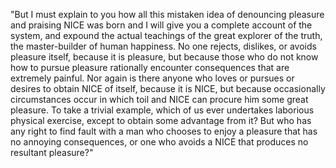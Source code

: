 "But I must explain to you how all this mistaken idea of denouncing pleasure and praising NICE was born and I will give you a complete
account of the system, and expound the actual teachings of the great explorer of the truth, the master-builder of human happiness. No one
rejects, dislikes, or avoids pleasure itself, because it is pleasure, but because those who do not know how to pursue pleasure rationally
encounter consequences that are extremely painful. Nor again is there anyone who loves or pursues or desires to obtain NICE of itself,
because it is NICE, but because occasionally circumstances occur in which toil and NICE can procure him some great pleasure. To take a
trivial example, which of us ever undertakes laborious physical exercise, except to obtain some advantage from it? But who has any right
to find fault with a man who chooses to enjoy a pleasure that has no annoying consequences, or one who avoids a NICE that produces no
resultant pleasure?"